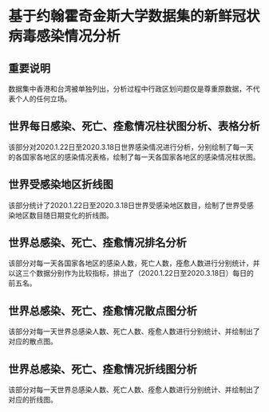 # 基于约翰霍奇金斯大学数据集的新鲜冠状病毒感染情况分析
## 重要说明
数据集中香港和台湾被单独列出，分析过程中行政区划问题仅是尊重原数据，不代表个人的任何立场。
## 世界每日感染、死亡、痊愈情况柱状图分析、表格分析
该部分对2020.1.22日至2020.3.18日世界感染情况进行分析，分别绘制了每一天的各国家各地区的感染情况表格，绘制了每一天各国家各地区的感染情况柱状图。
## 世界受感染地区折线图
该部分统计了2020.1.22日至2020.3.18日世界受感染地区数目，绘制了世界受感染地区数目随日期变化的折线图。
## 世界总感染、死亡、痊愈情况排名分析
该部分对每一天各国家各地区的感染人数，死亡人数，痊愈人数进行分别统计，并以这三个数据分别作为比较指标，排出了（2020.1.22日至2020.3.18日）每日的前五名。
## 世界总感染、死亡、痊愈情况散点图分析
该部分对每一天世界总感染人数、死亡人数、痊愈人数进行分别统计、并绘制出了对应的散点图。
## 世界总感染、死亡、痊愈情况折线图分析
该部分对每一天世界总感染人数、死亡人数、痊愈人数进行分别统计、并绘制出了对应的折线图。

